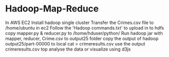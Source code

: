 # Hadoop-Map-Reduce
In AWS EC2 Install hadoop single cluster
Transfer the Crimes.csv file to /home/ubuntu in ec2
Follow the 'Hadoop commands.txt' to upload in to hdfs
copy mapper.py & reducer.py to /home/hduser/python/
Run hadoop jar with mapper, reducer, Crime.csv to output25 folder
copy the output of hadoop output25/part-00000 to local
cat > crimeresults.csv
use the output crimeresults.csv top analyse the data or visualize using d3js
